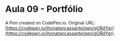 # Aula 09 - Portfólio

A Pen created on CodePen.io. Original URL: [https://codepen.io/jhonatancassante/pen/gORdYgr](https://codepen.io/jhonatancassante/pen/gORdYgr).


